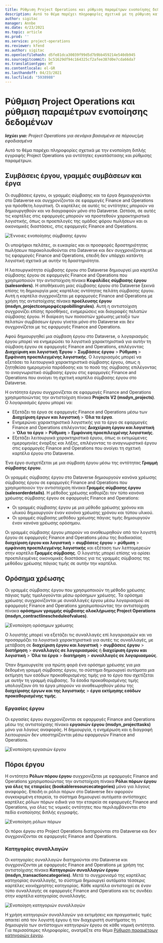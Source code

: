 ```yaml
---
title: Ρύθμιση Project Operations και ρύθμιση παραμέτρων ενοποίησης δεδομένων
description: Αυτό το θέμα παρέχει πληροφορίες σχετικά με τη ρύθμιση και τη ρύθμιση παραμέτρων αντιστοιχίσεων διπλής εγγραφής Project Operations.
author: sigitac
manager: Annbe
ms.date: 4/23/2021
ms.topic: article
ms.prod: ''
ms.service: project-operations
ms.reviewer: kfend
ms.author: sigitac
ms.openlocfilehash: d5fe81dca30039f99d5d7b9bb459214e540db945
ms.sourcegitcommit: bc51629df94c164325cf2afee387d0e7cda66da7
ms.translationtype: HT
ms.contentlocale: el-GR
ms.lasthandoff: 04/23/2021
ms.locfileid: "5938988"
---
```

# <a name="project-operations-setup-and-configuration-data-integration"></a>Ρύθμιση Project Operations και ρύθμιση παραμέτρων ενοποίησης δεδομένων

_**Ισχύει για:** Project Operations για σενάρια βασισμένα σε πόρους/μη εφοδιασμένα_

Αυτό το θέμα παρέχει πληροφορίες σχετικά με την ενοποίηση διπλής εγγραφής Project Operations για οντότητες εγκατάστασης και ρύθμισης παραμέτρων.

## <a name="project-contracts-contract-lines-and-projects"></a>Συμβάσεις έργου, γραμμές συμβάσεων και έργα

Οι συμβάσεις έργου, οι γραμμές σύμβασης και τα έργα δημιουργούνται στο Dataverse και συγχρονίζονται σε εφαρμογές Finance and Operations για πρόσθετη λογιστική. Οι καρτέλες σε αυτές τις οντότητες μπορούν να δημιουργηθούν και να διαγραφούν μόνο στο Dataverse. Ωστόσο, σε αυτές τις καρτέλες στις εφαρμογές μπορούν να προστεθούν χαρακτηριστικά λογιστικής, όπως οι προεπιλογές της ομάδας φόρου πωλήσεων και οι οικονομικές διαστάσεις, στις εφαρμογές Finance and Operations.

  ![Έννοιες ενοποίησης σύμβασης έργου](./media/1ProjectContract.jpg)

Οι υποψήφιοι πελάτες, οι ευκαιρίες και οι προσφορές δραστηριότητας πωλήσεων παρακολουθούνται στο Dataverse και δεν συγχρονίζονται με τις εφαρμογές Finance and Operations, επειδή δεν υπάρχει κατάντη λογιστική σχετικά με αυτήν τη δραστηριότητα.

Η λειτουργικότητα σύμβασης έργου στο Dataverse δημιουργεί μια καρτέλα σύμβασης έργου σε εφαρμογές Finance and Operations που χρησιμοποιούν την αντιστοίχιση πίνακα **Κεφαλίδες σύμβασης έργου (salesorders)**. Η αποθήκευση μιας σύμβασης έργου στο Dataverse ξεκινά επίσης τη δημιουργία μιας καρτέλας οντότητας πελάτη σύμβασης έργου. Αυτή η καρτέλα συγχρονίζεται με εφαρμογές Finance and Operations με χρήση της αντιστοίχισης πίνακα **προέλευσης έργου (msdyn\_projectconμορφέςspοbillingrules)**. Αυτή η αντιστοίχιση συγχρονίζει επίσης προσθήκες, ενημερώσεις και διαγραφές πελατών σύμβασης έργου. Η διαίρεση των ποσοστών χρέωσης μεταξύ των πελατών συμβάσεων έργου γίνεται μόνο στο Dataverse και δεν συγχρονίζεται με τις εφαρμογές Finance and Operations.

Αφού δημιουργηθεί μια σύμβαση έργου στο Dataverse, ο λογαριασμός έργου μπορεί να ενημερώσει τα λογιστικά χαρακτηριστικά για αυτήν τη σύμβαση έργου σε εφαρμογές Finance and Operations, επιλέγοντας **Διαχείριση και λογιστική Έργου** > **Συμβάσεις έργου** > **Ρύθμιση** > **Εμφάνιση προεπιλεγμένης λογιστικής**. Ο λογαριασμός μπορεί να εξετάσει τα λειτουργικά χαρακτηριστικά σύμβασης έργου, όπως η ζητηθείσα ημερομηνία παράδοσης και το ποσό της σύμβασης επιλέγοντας το αναγνωριστικό σύμβασης έργου στις εφαρμογές Finance and Operations που ανοίγει τη σχετική καρτέλα σύμβασης έργου στο Dataverse.

Η οντότητα έργου συγχρονίζεται σε εφαρμογές Finance and Operations χρησιμοποιώντας την αντιστοίχιση πίνακα **Projects V2 (msdyn\_projects)**. Ο λογαριασμός έργου μπορεί να:

  - Εξετάζει τα έργα σε εφαρμογές Finance and Operations μέσω των **Διαχείριση έργων και λογιστική**  > **Όλα τα έργα**. 
  - Ενημερώνει χαρακτηριστικά λογιστικής για το έργο σε εφαρμογές Finance and Operations επιλέγοντας **Διαχείριση έργου και λογιστική** >  **Όλα τα έργα** > **Ρύθμιση** > **Εμφάνιση προεπιλεγμένης λογιστικής**.  
  - Εξετάζει λειτουργικά χαρακτηριστικά έργου, όπως οι εκτιμώμενες ημερομηνίες έναρξης και λήξης, επιλέγοντας το αναγνωριστικό έργου στις εφαρμογές Finance and Operations που ανοίγει τη σχετική καρτέλα έργου στο Dataverse.

Ένα έργο συσχετίζεται με μια σύμβαση έργου μέσω της οντότητας **Γραμμή σύμβασης έργου**.

Οι γραμμές σύμβασης έργου στο Dataverse δημιουργούν κανόνα χρέωσης σύμβασης έργου σε εφαρμογές Finance and Operations που χρησιμοποιούν την αντιστοίχιση πίνακα **Γραμμές σύμβασης έργου (salesorderdetails)**. Η μέθοδος χρέωσης καθορίζει τον τύπο κανόνα χρέωσης σύμβασης έργου σε εφαρμογές Finance and Operations:

  - Οι γραμμές σύμβασης έργου με μια μέθοδο χρέωσης χρόνου και υλικού δημιουργούν έναν κανόνα χρέωσης χρόνου και τύπου υλικού.
  - Οι γραμμές σύμβασης μεθόδου χρέωσης πάγιας τιμής δημιουργούν έναν κανόνα χρέωσης ορόσημου.

Οι γραμμές σύμβασης έργου μπορούν να αναθεωρηθούν από τον λογιστή έργου σε εφαρμογές Finance and Operations μέσω της διαδικασίας **διαχείριση έργου και λογιστική** > **συμβάσεις έργου** > **ρύθμιση** > **εμφάνιση προεπιλεγμένης λογιστικής** και εξέταση των λεπτομερειών στην καρτέλα **Γραμμές σύμβασης**. Ο λογιστής μπορεί επίσης να ορίσει προεπιλεγμένες οικονομικές διαστάσεις για τις γραμμές σύμβασης της μεθόδου χρέωσης πάγιας τιμής σε αυτήν την καρτέλα.

## <a name="billing-milestones"></a>Ορόσημα χρέωσης

Οι γραμμές σύμβασης έργου που χρησιμοποιούν τη μέθοδο χρέωσης πάγιας τιμής τιμολογούνται μέσω ορόσημων χρέωσης. Τα ορόσημα χρέωσης συγχρονίζονται με συναλλαγές έργου μέσω λογαριασμού σε εφαρμογές Finance and Operations χρησιμοποιώντας την αντιστοίχιση πίνακα **ορόσημων γραμμής σύμβασης ολοκλήρωσης Project Operations (msdyn\_contractlinescheduleofvalues)**.

  ![Ενοποίηση ορόσημων χρέωσης](./media/2Milestones.jpg)

Ο λογιστής μπορεί να εξετάζει τις συναλλαγές επί λογαριασμών και να προσαρμόζει τα λογιστικά χαρακτηριστικά για αυτές τις συναλλαγές, με μετάβαση σε **διαχείριση έργου και λογιστική** > **συμβάσεις έργου** > **διατήρηση** > **συναλλαγές σε λογαριασμούς** ή **διαχείριση έργου και λογιστική** > **Όλα τα έργα** > **διατήρηση** > **συναλλαγές σε λογαριασμούς**.

Όταν δημιουργείτε για πρώτη φορά ένα ορόσημο χρέωσης για μια δεδομένη γραμμή σύμβασης έργου, το σύστημα δημιουργεί αυτόματα μια εκτίμηση των εσόδων προκαθορισμένης τιμής για το έργο που σχετίζεται με αυτήν τη γραμμή σύμβασης. Τα έσοδα προκαθορισμένης τιμής υπολογίζουν ότι τα έργα μπορούν να αναθεωρηθούν μέσω της **διαχείρισης έργων και της λογιστικής** > **έργα εκτίμησης εσόδων προκαθορισμένης τιμής**.

### <a name="project-tasks"></a>Εργασίες έργου

Οι εργασίες έργου συγχρονίζονται σε εφαρμογές Finance and Operations μέσω της αντιστοίχισης πίνακα **εργασιών έργου (msdyn\_projecttasks)** μόνο για λόγους αναφοράς. Η δημιουργία, η ενημέρωση και η διαγραφή λειτουργιών δεν υποστηρίζονται μέσω εφαρμογών Finance and Operations.

  ![Ενοποίηση εργασιών έργου](./media/3Tasks.jpg)

## <a name="project-resources"></a>Πόροι έργου

Η οντότητα **Ρόλων πόρου έργου** συγχρονίζεται με εφαρμογές Finance and Operations χρησιμοποιώντας την αντιστοίχιση πίνακα **Ρόλοι πόρων έργου για όλες τις εταιρείες (bookableresourcecategories)** μόνο για λόγους αναφοράς. Επειδή οι ρόλοι πόρων στο Dataverse δεν αφορούν συγκεκριμένη εταιρεία, το σύστημα δημιουργεί αυτόματα αντίστοιχες καρτέλες ρόλων πόρων ειδικά για την εταιρεία σε εφαρμογές Finance and Operations, για όλες τις νομικές οντότητες που περιλαμβάνονται στο πεδίο ενοποίησης διπλής εγγραφής.

![Ενοποίηση ρόλων πόρων](./media/5Resources.jpg)

Οι πόροι έργου στο Project Operations διατηρούνται στο Dataverse και δεν συγχρονίζονται σε εφαρμογές Finance and Operations.

### <a name="transaction-categories"></a>Κατηγορίες συναλλαγών

Οι κατηγορίες συναλλαγών διατηρούνται στο Dataverse και συγχρονίζονται με εφαρμογές Finance and Operations με χρήση της αντιστοίχισης πίνακα **Κατηγοριών συναλλαγών έργου (msdyn\_transactioncategories)**. Μετά το συγχρονισμό της καρτέλας κατηγορίας συναλλαγής, το σύστημα δημιουργεί αυτόματα τέσσερις καρτέλες κοινόχρηστης κατηγορίας. Κάθε καρτέλα αντιστοιχεί σε έναν τύπο συναλλαγής σε εφαρμογές Finance and Operations και τις συνδέει στην καρτέλα κατηγορίας συναλλαγής.

![Ενοποίηση κατηγοριών συναλλαγών](./media/4TransactionCategories.jpg)

Η χρήση κατηγοριών συναλλαγών για εκτιμήσεις και πραγματικές τιμές απαιτεί από τον λογιστή έργου ή τον διαχειριστή συστήματος τη δημιουργία των αντίστοιχων κατηγοριών έργου σε κάθε νομική οντότητα. Για περισσότερες πληροφορίες, ανατρέξτε στο θέμα [Ρύθμιση παραμέτρων κατηγοριών έργου](../project-accounting/configure-project-categories.md).
